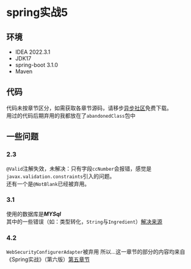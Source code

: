 # spring实战5  
## 环境
- IDEA 2022.3.1 
- JDK17  
- spring-boot 3.1.0
- Maven
## 代码  
代码未按章节区分，如需获取各章节源码，请移步[异步社区](https://www.epubit.com/bookDetails?id=UB6cb48474abc65&typeName=%E6%90%9C%E7%B4%A2)免费下载。  
用过的代码后期弃用的我都放在了`abandonedClass`包中
## 一些问题
### 2.3
`@Valid`注解失效，未解决：只有字段`ccNumber`会报错，感觉是`javax.validation.constraints`引入的问题。   
还有一个是`@NotBlank`已经被弃用。  
### 3.1  
使用的数据库是***MYSql***  
其中的一些错误（如：类型转化，`String`与`Ingredient`）[解决来源](https://blog.csdn.net/TickTick123/article/details/119176871#%E5%85%B6%E4%BB%96)  
### 4.2
`WebSecurityConfigurerAdapter`被弃用  所以...这一章节的部分的内容均来自《Spring实战》（第六版）[第五章节](https://silvershaded.github.io/Spring-Save/Chapter-05/5.2-Configuring-authentication/Introduction.html)   


